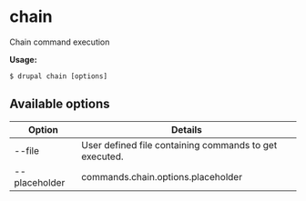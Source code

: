 # chain
Chain command execution

**Usage:**
```
$ drupal chain [options] 
```

## Available options
Option | Details
-------|-------------
--file | User defined file containing commands to get executed.
--placeholder | commands.chain.options.placeholder
